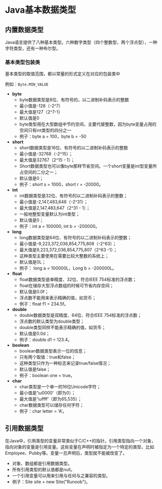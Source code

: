 # Java基本数据类型

## 内置数据类型

Java语言提供了八种基本类型。六种数字类型（四个整数型，两个浮点型），一种字符类型，还有一种布尔型。

### 基本类型包装类

基本类型的取值范围，都以常量的形式定义在对应的包装类中

例如：`Byte.MIN_VALUE`

- **byte**
  - byte数据类型是8位、有符号的，以二进制补码表示的整数
  - 最小值是-128（-2^7）
  - 最大值是127（2^7-1）
  - 默认值是0
  - byte类型用在大型数组中节约空间，主要代替整数，因为byte变量占用的空间只有int类型的四分之一
  - 例子：byte a = 100，byte b = -50
- **short**
  - short数据类型是16位、有符号的以二进制补码表示的整数
  - 最小值是-32768（-2^15）；
  - 最大值是32767（2^15 - 1）；
  - Short数据类型也可以像byte那样节省空间。一个short变量是int型变量所占空间的二分之一；
  - 默认值是0；
  - 例子：short s = 1000，short r = -20000。
- **int**
  - int数据类型是32位、有符号的以二进制补码表示的整数；
  - 最小值是-2,147,483,648（-2^31）；
  - 最大值是2,147,483,647（2^31 - 1）；
  - 一般地整型变量默认为int类型；
  - 默认值是0；
  - 例子：int a = 100000, int b = -200000。
- **long**
  - long数据类型是64位、有符号的以二进制补码表示的整数；
  - 最小值是-9,223,372,036,854,775,808（-2^63）；
  - 最大值是9,223,372,036,854,775,807（2^63 -1）；
  - 这种类型主要使用在需要比较大整数的系统上；
  - 默认值是0L；
  - 例子： long a = 100000L，Long b = -200000L。
- **float**
  - float数据类型是单精度、32位、符合IEEE 754标准的浮点数；
  - float在储存大型浮点数组的时候可节省内存空间；
  - 默认值是0.0f；
  - 浮点数不能用来表示精确的值，如货币；
  - 例子：float f1 = 234.5f。
- **double**
  - double数据类型是双精度、64位、符合IEEE 754标准的浮点数；
  - 浮点数的默认类型为double类型；
  - double类型同样不能表示精确的值，如货币；
  - 默认值是0.0d；
  - 例子：double d1 = 123.4。
- **boolean**
  - boolean数据类型表示一位的信息；
  - 只有两个取值：true和false；
  - 这种类型只作为一种标志来记录true/false情况；
  - 默认值是false；
  - 例子：boolean one = true。
- **char**
  - char类型是一个单一的16位Unicode字符；
  - 最小值是’\u0000’（即为0）；
  - 最大值是’\uffff’（即为65,535）；
  - char数据类型可以储存任何字符；
  - 例子：char letter = ‘A’。



## 引用数据类型

在Java中，引用类型的变量非常类似于C/C++的指针。引用类型指向一个对象，指向对象的变量是引用变量。这些变量在声明时被指定为一个特定的类型，比如Employee、Pubby等。变量一旦声明后，类型就不能被改变了。

- 对象、数组都是引用数据类型。
- 所有引用类型的默认值都是null。
- 一个引用变量可以用来引用与任何与之兼容的类型。
- 例子：Site site = new Site("Runoob")。